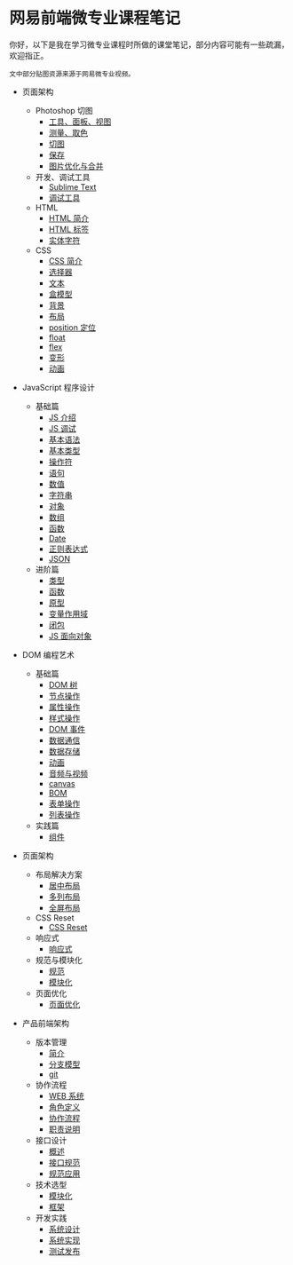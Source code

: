 # 网易前端微专业课程笔记

你好，以下是我在学习微专业课程时所做的课堂笔记，部分内容可能有一些疏漏，欢迎指正。

```
文中部分贴图资源来源于网易微专业视频。
```

- 页面架构
  - Photoshop 切图
    - [工具、面板、视图](1.1/1.1.1.md)
    - [测量、取色](1.1/1.1.2.md)
    - [切图](1.1/1.1.3.md)
    - [保存](1.1/1.1.4.md)
    - [图片优化与合并](1.1/1.1.5.md)
  - 开发、调试工具
    - [Sublime Text](1.2/1.2.1.md)
    - [调试工具](1.2/1.2.2.md)
  - HTML
    - [HTML 简介](1.3/1.3.1.md)
    - [HTML 标签](1.3/1.3.2.md)
    - [实体字符](1.3/1.3.3.md)
  - CSS
    - [CSS 简介](1.4/1.4.1.md)
    - [选择器](1.4/1.4.2.md)
    - [文本](1.4/1.4.3.md)
    - [盒模型](1.4/1.4.4.md)
    - [背景](1.4/1.4.5.md)
    - [布局](1.4/1.4.6.md)
    - [position 定位](1.4/1.4.7.md)
    - [float](1.4/1.4.8.md)
    - [flex](1.4/1.4.9.md)
    - [变形](1.4/1.4.10.md)
    - [动画](1.4/1.4.11.md)
  
- JavaScript 程序设计
  - 基础篇
    - [JS 介绍](2.1/2.1.1.md)
    - [JS 调试](2.1/2.1.2.md)
    - [基本语法](2.1/2.1.3.md)
    - [基本类型](2.1/2.1.4.md)
    - [操作符](2.1/2.1.5.md)
    - [语句](2.1/2.1.6.md)
    - [数值](2.1/2.1.7.md)
    - [字符串](2.1/2.1.8.md)
    - [对象](2.1/2.1.9.md)
    - [数组](2.1/2.1.10.md)
    - [函数](2.1/2.1.11.md)
    - [Date](2.1/2.1.12.md)
    - [正则表达式](2.1/2.1.13.md)
    - [JSON](2.1/2.1.14.md)
  - 进阶篇
    - [类型](2.2/2.2.1.md)
    - [函数](2.2/2.2.2.md)
    - [原型](2.2/2.2.3.md)
    - [变量作用域](2.2/2.2.4.md)
    - [闭包](2.2/2.2.5.md)
    - [JS 面向对象](2.2/2.2.6.md)

- DOM 编程艺术
  - 基础篇
    - [DOM 树](3.1/3.1.1.md)
    - [节点操作](3.1/3.1.2.md)
    - [属性操作](3.1/3.1.3.md)
    - [样式操作](3.1/3.1.4.md)
    - [DOM 事件](3.1/3.1.5.md)
    - [数据通信](3.1/3.1.6.md)
    - [数据存储](3.1/3.1.7.md)
    - [动画](3.1/3.1.8.md)
    - [音频与视频](3.1/3.1.9.md)
    - [canvas](3.1/3.1.10.md)
    - [BOM](3.1/3.1.11.md)
    - [表单操作](3.1/3.1.12.md)
    - [列表操作](3.1/3.1.13.md)
  - 实践篇
    - [组件](3.2/3.2.1.md)

- 页面架构
  - 布局解决方案
    - [居中布局](4.1/4.1.1.md)
    - [多列布局](4.1/4.1.2.md)
    - [全屏布局](4.1/4.1.3.md)
  - CSS Reset
    - [CSS Reset](4.2/4.2.1.md)
  - 响应式
    - [响应式](4.3/4.3.1.md)
  - 规范与模块化
    - [规范](4.4/4.4.1.md)
    - [模块化](4.4/4.4.2.md)
  - 页面优化
    - [页面优化](4.5/4.5.1.md)

- 产品前端架构
  - 版本管理
    - [简介](5.1/5.1.1.md)
    - [分支模型](5.1/5.1.2.md)
    - [git](5.1/5.1.3.md)
  - 协作流程
    - [WEB 系统](5.2/5.2.1.md)
    - [角色定义](5.2/5.2.2.md)
    - [协作流程](5.2/5.2.3.md)
    - [职责说明](5.2/5.2.4.md)
  - 接口设计
    - [概述](5.3/5.3.1.md)
    - [接口规范](5.3/5.3.2.md)
    - [规范应用](5.3/5.3.3.md)
  - 技术选型
    - [模块化](5.4/5.4.1.md)
    - [框架](5.4/5.4.2.md)
  - 开发实践
    - [系统设计](5.5/5.5.1.md)
    - [系统实现](5.5/5.5.2.md)
    - [测试发布](5.5/5.5.3.md)


